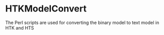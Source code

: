 HTKModelConvert
===============

The Perl scripts are used for converting the binary model to text model in HTK and HTS
